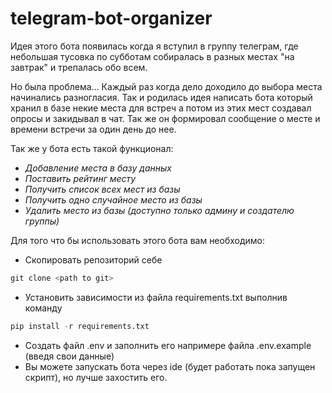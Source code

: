 # telegram-bot-organizer

Идея этого бота появилась когда я вступил в группу телеграм, где небольшая тусовка по субботам собиралась в разных местах "на завтрак" и трепалась обо всем.

Но была проблема... Каждый раз когда дело доходило до выбора места начинались разногласия. Так и родилась идея написать бота который хранил в базе некие места для встреч а потом из этих мест создавал опросы и закидывал в чат. Так же он формировал сообщение о месте и времени встречи за один день до нее.

Так же у бота есть такой функционал:
- _Добавление места в базу данных_
- _Поставить рейтинг месту_
- _Получить список всех мест из базы_
- _Получить одно случайное место из базы_
- _Удалить место из базы (доступно только админу и создателю группы)_

Для того что бы использовать этого бота вам необходимо:

- Скопировать репозиторий себе

```python
git clone <path to git>
```
- Установить зависимости из файла requirements.txt выполнив команду
```python
pip install -r requirements.txt
```
- Cоздать файл .env и заполнить его напримере файла .env.example (введя свои данные)
- Вы можете запускать бота через ide (будет работать пока запущен скрипт), но лучше захостить его. 
